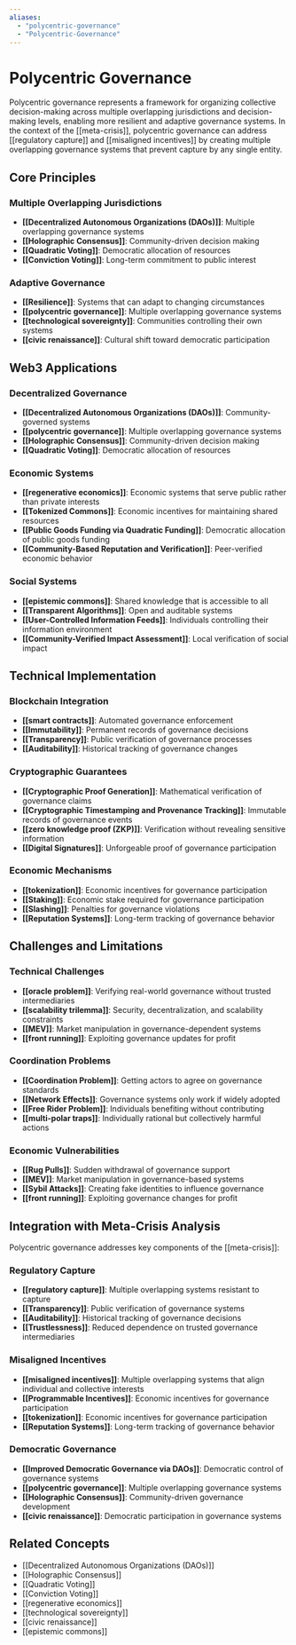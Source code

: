 ```yaml
---
aliases:
  - "polycentric-governance"
  - "Polycentric-Governance"
---
```


# Polycentric Governance

Polycentric governance represents a framework for organizing collective decision-making across multiple overlapping jurisdictions and decision-making levels, enabling more resilient and adaptive governance systems. In the context of the [[meta-crisis]], polycentric governance can address [[regulatory capture]] and [[misaligned incentives]] by creating multiple overlapping governance systems that prevent capture by any single entity.

## Core Principles

### Multiple Overlapping Jurisdictions
- **[[Decentralized Autonomous Organizations (DAOs)]]**: Multiple overlapping governance systems
- **[[Holographic Consensus]]**: Community-driven decision making
- **[[Quadratic Voting]]**: Democratic allocation of resources
- **[[Conviction Voting]]**: Long-term commitment to public interest

### Adaptive Governance
- **[[Resilience]]**: Systems that can adapt to changing circumstances
- **[[polycentric governance]]**: Multiple overlapping governance systems
- **[[technological sovereignty]]**: Communities controlling their own systems
- **[[civic renaissance]]**: Cultural shift toward democratic participation

## Web3 Applications

### Decentralized Governance
- **[[Decentralized Autonomous Organizations (DAOs)]]**: Community-governed systems
- **[[polycentric governance]]**: Multiple overlapping governance systems
- **[[Holographic Consensus]]**: Community-driven decision making
- **[[Quadratic Voting]]**: Democratic allocation of resources

### Economic Systems
- **[[regenerative economics]]**: Economic systems that serve public rather than private interests
- **[[Tokenized Commons]]**: Economic incentives for maintaining shared resources
- **[[Public Goods Funding via Quadratic Funding]]**: Democratic allocation of public goods funding
- **[[Community-Based Reputation and Verification]]**: Peer-verified economic behavior

### Social Systems
- **[[epistemic commons]]**: Shared knowledge that is accessible to all
- **[[Transparent Algorithms]]**: Open and auditable systems
- **[[User-Controlled Information Feeds]]**: Individuals controlling their information environment
- **[[Community-Verified Impact Assessment]]**: Local verification of social impact

## Technical Implementation

### Blockchain Integration
- **[[smart contracts]]**: Automated governance enforcement
- **[[Immutability]]**: Permanent records of governance decisions
- **[[Transparency]]**: Public verification of governance processes
- **[[Auditability]]**: Historical tracking of governance changes

### Cryptographic Guarantees
- **[[Cryptographic Proof Generation]]**: Mathematical verification of governance claims
- **[[Cryptographic Timestamping and Provenance Tracking]]**: Immutable records of governance events
- **[[zero knowledge proof (ZKP)]]**: Verification without revealing sensitive information
- **[[Digital Signatures]]**: Unforgeable proof of governance participation

### Economic Mechanisms
- **[[tokenization]]**: Economic incentives for governance participation
- **[[Staking]]**: Economic stake required for governance participation
- **[[Slashing]]**: Penalties for governance violations
- **[[Reputation Systems]]**: Long-term tracking of governance behavior

## Challenges and Limitations

### Technical Challenges
- **[[oracle problem]]**: Verifying real-world governance without trusted intermediaries
- **[[scalability trilemma]]**: Security, decentralization, and scalability constraints
- **[[MEV]]**: Market manipulation in governance-dependent systems
- **[[front running]]**: Exploiting governance updates for profit

### Coordination Problems
- **[[Coordination Problem]]**: Getting actors to agree on governance standards
- **[[Network Effects]]**: Governance systems only work if widely adopted
- **[[Free Rider Problem]]**: Individuals benefiting without contributing
- **[[multi-polar traps]]**: Individually rational but collectively harmful actions

### Economic Vulnerabilities
- **[[Rug Pulls]]**: Sudden withdrawal of governance support
- **[[MEV]]**: Market manipulation in governance-based systems
- **[[Sybil Attacks]]**: Creating fake identities to influence governance
- **[[front running]]**: Exploiting governance changes for profit

## Integration with Meta-Crisis Analysis

Polycentric governance addresses key components of the [[meta-crisis]]:

### Regulatory Capture
- **[[regulatory capture]]**: Multiple overlapping systems resistant to capture
- **[[Transparency]]**: Public verification of governance systems
- **[[Auditability]]**: Historical tracking of governance decisions
- **[[Trustlessness]]**: Reduced dependence on trusted governance intermediaries

### Misaligned Incentives
- **[[misaligned incentives]]**: Multiple overlapping systems that align individual and collective interests
- **[[Programmable Incentives]]**: Economic incentives for governance participation
- **[[tokenization]]**: Economic incentives for governance participation
- **[[Reputation Systems]]**: Long-term tracking of governance behavior

### Democratic Governance
- **[[Improved Democratic Governance via DAOs]]**: Democratic control of governance systems
- **[[polycentric governance]]**: Multiple overlapping governance systems
- **[[Holographic Consensus]]**: Community-driven governance development
- **[[civic renaissance]]**: Democratic participation in governance systems

## Related Concepts
- [[Decentralized Autonomous Organizations (DAOs)]]
- [[Holographic Consensus]]
- [[Quadratic Voting]]
- [[Conviction Voting]]
- [[regenerative economics]]
- [[technological sovereignty]]
- [[civic renaissance]]
- [[epistemic commons]]
